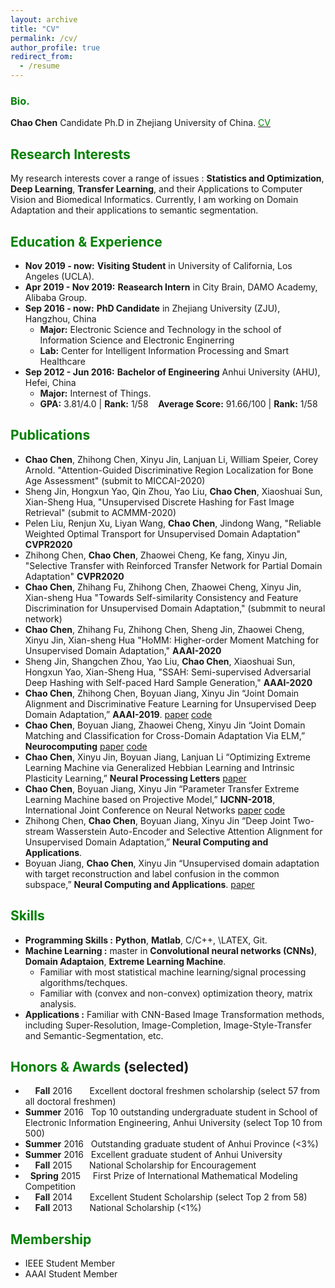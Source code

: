 ```yaml
---
layout: archive
title: "CV"
permalink: /cv/
author_profile: true
redirect_from:
  - /resume
---
```


### <span style="color: green"> Bio. </span> 
**Chao Chen** Candidate Ph.D in Zhejiang University of China. [<span style="color: green"> CV </span>](https://github.com/chenchao666/chenchao666.github.io/blob/master/files/CV.pdf)

## <span style="color: green"> Research Interests </span>
My research interests cover a range of issues : **Statistics and Optimization**, **Deep Learning**, **Transfer Learning**, and their Applications to Computer Vision and Biomedical Informatics. Currently, I am working on Domain Adaptation and their applications to semantic segmentation.

## <span style="color: green"> Education & Experience </span>
* **Nov 2019 - now:** **Visiting Student** in University of California, Los Angeles (UCLA).
* **Apr 2019 - Nov 2019:** **Reasearch Intern** in City Brain, DAMO Academy, Alibaba Group.
* **Sep 2016 - now:** **PhD Candidate** in Zhejiang University (ZJU), Hangzhou, China
  - **Major:**  Electronic Science and Technology in the school of Information Science and Electronic Enginerring 
  - **Lab:** Center for Intelligent Information Processing and Smart Healthcare
* **Sep 2012 - Jun 2016:** **Bachelor of Engineering** Anhui University (AHU), Hefei, China
  - **Major:**  Internest of Things.
  - **GPA:** 3.81/4.0 \| **Rank:** 1/58 &nbsp;&nbsp; **Average Score:** 91.66/100 \| **Rank:** 1/58

## <span style="color: green"> Publications </span>

* **Chao Chen**, Zhihong Chen, Xinyu Jin, Lanjuan Li, William Speier, Corey Arnold. "Attention-Guided Discriminative Region Localization for Bone Age Assessment" (submit to MICCAI-2020)
* Sheng Jin, Hongxun Yao, Qin Zhou, Yao Liu, **Chao Chen**, Xiaoshuai Sun, Xian-Sheng Hua, "Unsupervised Discrete Hashing for Fast Image Retrieval" (submit to ACMMM-2020)
* Pelen Liu, Renjun Xu, Liyan Wang, **Chao Chen**, Jindong Wang, "Reliable Weighted Optimal Transport for Unsupervised Domain Adaptation" **CVPR2020**
* Zhihong Chen, **Chao Chen**, Zhaowei Cheng, Ke fang, Xinyu Jin, "Selective Transfer with Reinforced Transfer Network
for Partial Domain Adaptation"  **CVPR2020**
* **Chao Chen**, Zhihang Fu, Zhihong Chen, Zhaowei Cheng, Xinyu Jin, Xian-sheng Hua "Towards Self-similarity Consistency and Feature Discrimination for Unsupervised Domain Adaptation," (submmit to neural network) 
* **Chao Chen**, Zhihang Fu, Zhihong Chen, Sheng Jin, Zhaowei Cheng, Xinyu Jin, Xian-sheng Hua "HoMM: Higher-order Moment Matching for Unsupervised Domain Adaptation," **AAAI-2020**
* Sheng Jin, Shangchen Zhou, Yao Liu, **Chao Chen**, Xiaoshuai Sun, Hongxun Yao, Xian-Sheng Hua, "SSAH: Semi-supervised Adversarial Deep Hashing with Self-paced Hard Sample Generation," **AAAI-2020** 
* **Chao Chen**, Zhihong Chen, Boyuan Jiang, Xinyu Jin “Joint Domain Alignment and Discriminative Feature Learning for Unsupervised Deep Domain Adaptation,” **AAAI-2019**. [paper](https://arxiv.org/abs/1808.09347) [code](https://github.com/chenchao666/JDDA-Master)
* **Chao Chen**, Boyuan Jiang, Zhaowei Cheng, Xinyu Jin “Joint Domain Matching and Classification for Cross-Domain Adaptation Via ELM,” **Neurocomputing** [paper](https://www.sciencedirect.com/science/article/pii/S0925231219300839) [code](https://github.com/chenchao666/JDMC)
* **Chao Chen**, Xinyu Jin, Boyuan Jiang, Lanjuan Li “Optimizing Extreme Learning Machine via Generalized Hebbian Learning
and Intrinsic Plasticity Learning,” **Neural Processing Letters** [paper](https://link.springer.com/article/10.1007/s11063-018-9869-6)
* **Chao Chen**, Boyuan Jiang, Xinyu Jin “Parameter Transfer Extreme Learning Machine based on Projective Model,” **IJCNN-2018**,
International Joint Conference on Neural Networks [paper](https://arxiv.org/abs/1809.01018) [code](https://github.com/chenchao666/PTELM)
* Zhihong Chen, **Chao Chen**, Boyuan Jiang, Xinyu Jin “Deep Joint Two-stream Wasserstein Auto-Encoder and Selective Attention Alignment for Unsupervised Domain Adaptation,” **Neural Computing and Applications**.
* Boyuan Jiang, **Chao Chen**, Xinyu Jin “Unsupervised domain adaptation with target reconstruction and label confusion in
the common subspace,” **Neural Computing and Applications**. [paper](https://link.springer.com/article/10.1007/s00521-018-3846-x)


## <span style="color: green"> Skills </span>
* **Programming Skills :** **Python**, **Matlab**, C/C++, \LATEX, Git.
* **Machine Learning :** master in **Convolutional neural networks (CNNs)**, **Domain Adaptaion**, **Extreme Learning Machine**.
  - Familiar with most statistical machine learning/signal processing algorithms/techques. 
  - Familiar with (convex and non-convex) optimization theory, matrix analysis. 
* **Applications :** Familiar with CNN-Based Image Transformation methods, including Super-Resolution, Image-Completion, Image-Style-Transfer and Semantic-Segmentation, etc.

## <span style="color: green"> Honors & Awards </span>(selected)
*  &nbsp; &nbsp; **Fall** 2016  &nbsp; &nbsp; &nbsp; Excellent doctoral freshmen scholarship (select 57 from all doctoral freshmen)
* **Summer** 2016 &nbsp; Top 10 outstanding undergraduate student in School of Electronic Information Engineering, Anhui University (select Top 10 from 500)
* **Summer** 2016 &nbsp; Outstanding graduate student of Anhui Province (<3%)
* **Summer** 2016 &nbsp; Excellent graduate student of Anhui University 
*  &nbsp; &nbsp; **Fall** 2015  &nbsp; &nbsp; &nbsp; National Scholarship for Encouragement
* &nbsp; **Spring** 2015 &nbsp; &nbsp; First Prize of International Mathematical Modeling Competition 
*  &nbsp; &nbsp; **Fall** 2014  &nbsp; &nbsp; &nbsp; Excellent Student Scholarship (select Top 2 from 58)
*  &nbsp; &nbsp; **Fall** 2013  &nbsp; &nbsp; &nbsp; National Scholarship (<1%)

## <span style="color: green"> Membership </span>
* IEEE Student Member
* AAAI Student Member




